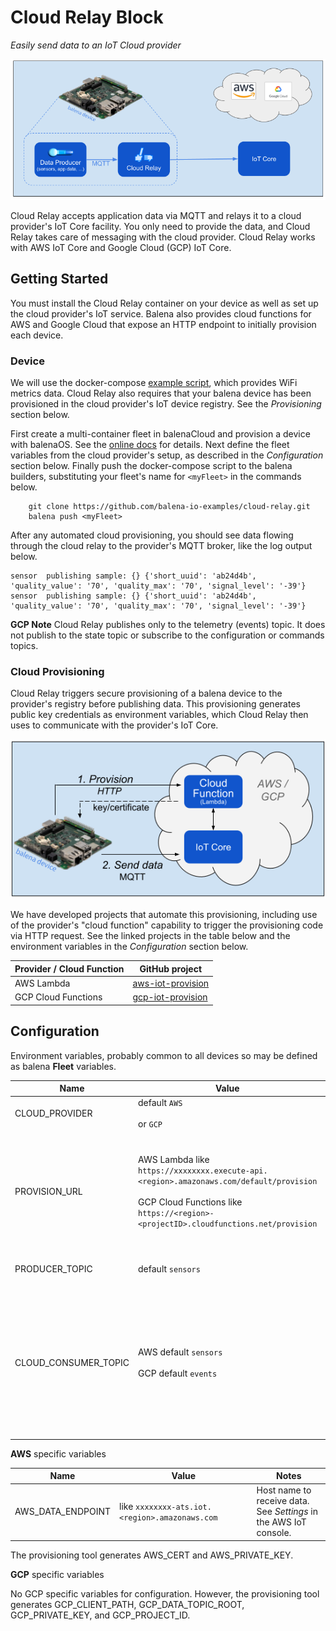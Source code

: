 # Cloud Relay Block

*Easily send data to an IoT Cloud provider*

![Overview](doc/overview.png)

Cloud Relay accepts application data via MQTT and relays it to a cloud provider's IoT Core facility. You only need to provide the data, and Cloud Relay takes care of messaging with the cloud provider. Cloud Relay works with AWS IoT Core and Google Cloud (GCP) IoT Core.

## Getting Started

You must install the Cloud Relay container on your device as well as set up the cloud provider's IoT service. Balena also provides cloud functions for AWS and Google Cloud that expose an HTTP endpoint to initially provision each device. 

### Device
We will use the docker-compose [example script](docker-compose.yml), which provides WiFi metrics data. Cloud Relay also requires that your balena device has been provisioned in the cloud provider's IoT device registry. See the *Provisioning* section below.

First create a multi-container fleet in balenaCloud and provision a device with balenaOS. See the [online docs](https://www.balena.io/docs/learn/getting-started/raspberrypi3/nodejs/) for details. Next define the fleet variables from the cloud provider's setup, as described in the *Configuration* section below. Finally push the docker-compose script to the balena builders, substituting your fleet's name for `<myFleet>` in the commands below.

```
    git clone https://github.com/balena-io-examples/cloud-relay.git
    balena push <myFleet>
```

After any automated cloud provisioning, you should see data flowing through the cloud relay to the provider's MQTT broker, like the log output below.

```
sensor  publishing sample: {} {'short_uuid': 'ab24d4b', 'quality_value': '70', 'quality_max': '70', 'signal_level': '-39'}
sensor  publishing sample: {} {'short_uuid': 'ab24d4b', 'quality_value': '70', 'quality_max': '70', 'signal_level': '-39'}
```

**GCP Note** Cloud Relay publishes only to the telemetry (events) topic. It does not publish to the state topic or subscribe to the configuration or commands topics.

### Cloud Provisioning

Cloud Relay triggers secure provisioning of a balena device to the provider's registry before publishing data. This provisioning generates public key credentials as environment variables, which Cloud Relay then uses to communicate with the provider's IoT Core.

![Provision-Send](doc/provision-send.png)

We have developed projects that automate this provisioning, including use of the provider's "cloud function" capability to trigger the provisioning code via HTTP request. See the linked projects in the table below and the environment variables in the *Configuration* section below.

| Provider / Cloud Function | GitHub project |
|----------|-------------------|
| AWS Lambda | [aws-iot-provision](https://github.com/balena-io-examples/aws-iot-provision) |
| GCP Cloud Functions | [gcp-iot-provision](https://github.com/balena-io-examples/gcp-iot-provision) |

## Configuration

Environment variables, probably common to all devices so may be defined as balena **Fleet** variables.

|  Name | Value | Notes |
|-------|-------|-------|
| CLOUD_PROVIDER | default `AWS`<br><br>or `GCP` | |
|  PROVISION_URL   | AWS Lambda like<br>`https://xxxxxxxx.execute-api.<region>.amazonaws.com/default/provision`<br><br>GCP Cloud Functions like<br>`https://<region>-<projectID>.cloudfunctions.net/provision` | URL to trigger the provisioning cloud function. See the README for the cloud provisioning projects above for specifics.|
| PRODUCER_TOPIC| default `sensors` | Message topic from data producer |
| CLOUD_CONSUMER_TOPIC| AWS default `sensors`<br><br>GCP default `events` | Message topic expected by cloud consumer. For GCP, `events` is the default *telemetry* topic. As the docs [describe](https://cloud.google.com/iot/docs/how-tos/mqtt-bridge#publishing_telemetry_events_to_additional_cloud_pubsub_topics), you also may publish to a subfolder like `events/alerts`. |

**AWS** specific variables

|  Name | Value | Notes |
|-------|-------|-------|
| AWS_DATA_ENDPOINT| like `xxxxxxxx-ats.iot.<region>.amazonaws.com                               ` | Host name to receive data. See *Settings* in the AWS IoT console. |

The provisioning tool generates AWS_CERT and AWS_PRIVATE_KEY.

**GCP** specific variables

No GCP specific variables for configuration. However, the provisioning tool generates GCP_CLIENT_PATH, GCP_DATA_TOPIC_ROOT, GCP_PRIVATE_KEY, and GCP_PROJECT_ID.
